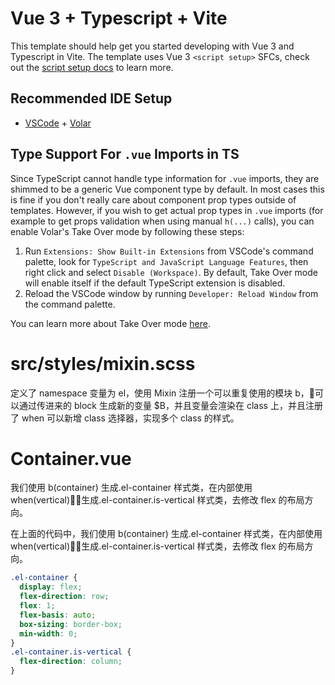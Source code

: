 # Vue 3 + Typescript + Vite

This template should help get you started developing with Vue 3 and Typescript in Vite. The template uses Vue 3 `<script setup>` SFCs, check out the [script setup docs](https://v3.vuejs.org/api/sfc-script-setup.html#sfc-script-setup) to learn more.

## Recommended IDE Setup

- [VSCode](https://code.visualstudio.com/) + [Volar](https://marketplace.visualstudio.com/items?itemName=johnsoncodehk.volar)

## Type Support For `.vue` Imports in TS

Since TypeScript cannot handle type information for `.vue` imports, they are shimmed to be a generic Vue component type by default. In most cases this is fine if you don't really care about component prop types outside of templates. However, if you wish to get actual prop types in `.vue` imports (for example to get props validation when using manual `h(...)` calls), you can enable Volar's Take Over mode by following these steps:

1. Run `Extensions: Show Built-in Extensions` from VSCode's command palette, look for `TypeScript and JavaScript Language Features`, then right click and select `Disable (Workspace)`. By default, Take Over mode will enable itself if the default TypeScript extension is disabled.
2. Reload the VSCode window by running `Developer: Reload Window` from the command palette.

You can learn more about Take Over mode [here](https://github.com/johnsoncodehk/volar/discussions/471).


# src/styles/mixin.scss
定义了 namespace 变量为 el，使用 Mixin 注册一个可以重复使用的模块 b，可以通过传进来的 block 生成新的变量 $B，并且变量会渲染在 class 上，并且注册了 when 可以新增 class 选择器，实现多个 class 的样式。


# Container.vue
我们使用 b(container) 生成.el-container 样式类，在内部使用 when(vertical)生成.el-container.is-vertical 样式类，去修改 flex 的布局方向。

在上面的代码中，我们使用 b(container) 生成.el-container 样式类，在内部使用 when(vertical)生成.el-container.is-vertical 样式类，去修改 flex 的布局方向。
```css
.el-container {
  display: flex;
  flex-direction: row;
  flex: 1;
  flex-basis: auto;
  box-sizing: border-box;
  min-width: 0;
}
.el-container.is-vertical {
  flex-direction: column;
}
```
